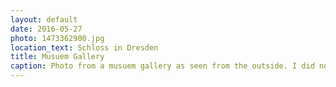 ```yaml
---
layout: default
date: 2016-05-27
photo: 1473362900.jpg
location_text: Schloss in Dresden
title: Musuem Gallery
caption: Photo from a musuem gallery as seen from the outside. I did not went inside even it looked very nice.
---
```

